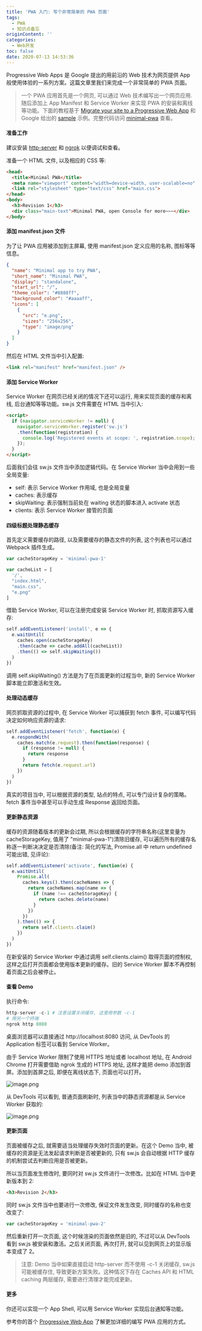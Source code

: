 ```yaml
---
title: 'PWA 入门: 写个非常简单的 PWA 页面'
tags:
  - PWA
  - 知识点备忘
originContent: ''
categories:
  - Web开发
toc: false
date: 2020-07-13 14:53:36
---
```


Progressive Web Apps 是 Google 提出的用前沿的 Web 技术为网页提供 App 般使用体验的一系列方案。这篇文章里我们来完成一个非常简单的 PWA 页面。

> 一个 PWA 应用首先是一个网页, 可以通过 Web 技术编写出一个网页应用. 随后添加上 App Manifest 和 Service Worker 来实现 PWA 的安装和离线等功能。下面的教程基于 [Migrate your site to a Progressive Web App](https://link.zhihu.com/?target=https%3A//codelabs.developers.google.com/codelabs/migrate-to-progressive-web-apps/index.html%3F%230) 和 Google 给出的 [sample](https://link.zhihu.com/?target=https%3A//github.com/GoogleChrome/samples/tree/gh-pages/service-worker/basic) 示例。完整代码访问 [minimal-pwa](https://link.zhihu.com/?target=https%3A//github.com/yong-chen04/minimal-pwa) 查看。


#### 准备工作
建议安装 [http-server](https://link.zhihu.com/?target=https%3A//www.npmjs.com/package/http-server) 和 [ngrok](https://link.zhihu.com/?target=https%3A//ngrok.com/) 以便调试和查看。


准备一个 HTML 文件, 以及相应的 CSS 等:

```html
<head>
  <title>Minimal PWA</title>
  <meta name="viewport" content="width=device-width, user-scalable=no" />
  <link rel="stylesheet" type="text/css" href="main.css">
</head>
<body>
  <h3>Revision 1</h3>
  <div class="main-text">Minimal PWA, open Console for more~~~</div>
</body>
```

#### 添加 manifest.json 文件

为了让 PWA 应用被添加到主屏幕, 使用 manifest.json 定义应用的名称, 图标等等信息。

```json
{
  "name": "Minimal app to try PWA",
  "short_name": "Minimal PWA",
  "display": "standalone",
  "start_url": "/",
  "theme_color": "#8888ff",
  "background_color": "#aaaaff",
  "icons": [
    {
      "src": "e.png",
      "sizes": "256x256",
      "type": "image/png"
    }
  ]
}
```

然后在 HTML 文件当中引入配置:

```html
<link rel="manifest" href="manifest.json" />
```

#### 添加 Service Worker

Service Worker 在网页已经关闭的情况下还可以运行, 用来实现页面的缓存和离线, 后台通知等等功能。sw.js 文件需要在 HTML 当中引入:

```html
<script>
  if (navigator.serviceWorker != null) {
    navigator.serviceWorker.register('sw.js')
    .then(function(registration) {
      console.log('Registered events at scope: ', registration.scope);
    });
  }
</script>
```

后面我们会往 sw.js 文件当中添加逻辑代码。在 Service Worker 当中会用到一些全局变量:


- self: 表示 Service Worker 作用域, 也是全局变量
- caches: 表示缓存
- skipWaiting: 表示强制当前处在 waiting 状态的脚本进入 activate 状态
- clients: 表示 Service Worker 接管的页面

#### 四级标题处理静态缓存

首先定义需要缓存的路径, 以及需要缓存的静态文件的列表, 这个列表也可以通过 Webpack 插件生成。
```javascript
var cacheStorageKey = 'minimal-pwa-1'

var cacheList = [
  '/',
  "index.html",
  "main.css",
  "e.png"
]
```

借助 Service Worker, 可以在注册完成安装 Service Worker 时, 抓取资源写入缓存:

```javascript
self.addEventListener('install', e => {
  e.waitUntil(
    caches.open(cacheStorageKey)
    .then(cache => cache.addAll(cacheList))
    .then(() => self.skipWaiting())
  )
})
```

调用 self.skipWaiting() 方法是为了在页面更新的过程当中, 新的 Service Worker 脚本能立即激活和生效。


#### 处理动态缓存

网页抓取资源的过程中, 在 Service Worker 可以捕获到 fetch 事件, 可以编写代码决定如何响应资源的请求:

```javascript
self.addEventListener('fetch', function(e) {
  e.respondWith(
    caches.match(e.request).then(function(response) {
      if (response != null) {
        return response
      }
      return fetch(e.request.url)
    })
  )
})
```

真实的项目当中, 可以根据资源的类型, 站点的特点, 可以专门设计复杂的策略。fetch 事件当中甚至可以手动生成 Response 返回给页面。

#### 更新静态资源

缓存的资源随着版本的更新会过期, 所以会根据缓存的字符串名称(这里变量为 cacheStorageKey, 值用了 "minimal-pwa-1")清除旧缓存, 可以遍历所有的缓存名称逐一判断决决定是否清除(备注: 简化的写法, Promise.all 中 return undefined 可能出错, 见评论):
```javascript
self.addEventListener('activate', function(e) {
  e.waitUntil(
    Promise.all(
      caches.keys().then(cacheNames => {
        return cacheNames.map(name => {
          if (name !== cacheStorageKey) {
            return caches.delete(name)
          }
        })
      })
    ).then(() => {
      return self.clients.claim()
    })
  )
})
```

在新安装的 Service Worker 中通过调用 self.clients.claim() 取得页面的控制权, 这样之后打开页面都会使用版本更新的缓存。旧的 Service Worker 脚本不再控制着页面之后会被停止。


#### 查看 Demo

执行命令:
```python
http-server -c-1 # 注意设置关闭缓存, 这里用参数 -c-1
# 用另一个终端
ngrok http 8080
```

桌面浏览器可以直接通过 http://localhost:8080 访问, 从 DevTools 的 Application 标签可以看到 Service Worker。


由于 Service Worker 限制了使用 HTTPS 地址或者 localhost 地址, 在 Android Chrome 打开需要借助 ngrok 生成的 HTTPS 地址, 这样才能把 demo 添加到首屏。添加到首屏之后, 即便在离线状态下, 页面也可以打开。

![image.png](http://blogimage.houjiyi.com/FpwQxFgVNH1q6GvPAwQym352GcuL)

从 DevTools 可以看到, 普通页面刷新时, 列表当中的静态资源都是从 Service Worker 获取的:

![image.png](http://blogimage.houjiyi.com/Ft4QfH0NL-81HC1jotmd6lqojFdy)

#### 更新页面
页面被缓存之后, 就需要适当处理缓存失效时页面的更新。在这个 Demo 当中, 被缓存的资源是无法发起请求判断是否被更新的, 只有 sw.js 会自动根据 HTTP 缓存的机制尝试去判断应用是否被更新。

所以当页面发生修改时, 要同时对 sw.js 文件进行一次修改。比如在 HTML 当中更新版本到 2:
```html
<h3>Revision 2</h3>
```

同时 sw.js 文件当中也要进行一次修改, 保证文件发生改变, 同时缓存的名称也变改变了:

```javascript
var cacheStorageKey = 'minimal-pwa-2'
```

然后重新打开一次页面, 这个时候渲染的页面依然是旧的, 不过可以从 DevTools 看到 sw.js 被安装和激活。之后关闭页面, 再次打开, 就可以见到网页上的显示版本变成了 2。



> 注意: Demo 当中如果直接启动 http-server 而不使用 -c-1 关闭缓存, sw.js 可能被缓存住, 导致更新方案失败。这种情况下存在 Caches API 和 HTML caching 两层缓存, 需要进行清理才能完成更新。

#### 更多
你还可以实现一个 App Shell, 可以用 Service Worker 实现后台通知等功能。


参考你的首个 [Progressive Web App](https://link.zhihu.com/?target=https%3A//developers.google.com/web/fundamentals/getting-started/codelabs/your-first-pwapp/%3Fhl%3Dzh-cn%23firebase) 了解更加详细的编写 PWA 应用的方式。